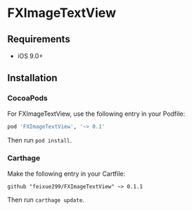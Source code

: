 # FXImageTextView
 
## Requirements
- iOS 9.0+
 
## Installation
 
### CocoaPods

For FXImageTextView, use the following entry in your Podfile:

```rb
pod 'FXImageTextView', '~> 0.1'
```

Then run `pod install`.

### Carthage

Make the following entry in your Cartfile:

```
github "feixue299/FXImageTextView" ~> 0.1.1
```

Then run `carthage update`.